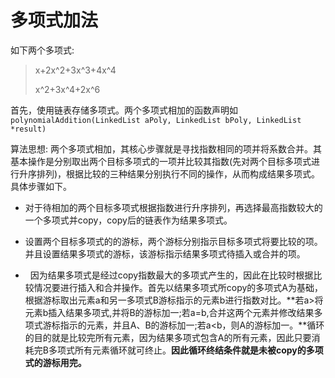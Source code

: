 # 多项式加法

如下两个多项式:

> x+2x^2+3x^3+4x^4
> 
> x^2+3x^4+2x^6

首先，使用链表存储多项式。两个多项式相加的函数声明如`polynomialAddition(LinkedList aPoly, LinkedList bPoly, LinkedList *result)`

算法思想:
两个多项式相加，其核心步骤就是寻找指数相同的项并将系数合并。其基本操作是分别取出两个目标多项式的一项并比较其指数(先对两个目标多项式进行升序排列)，根据比较的三种结果分别执行不同的操作，从而构成结果多项式。具体步骤如下。

*   对于待相加的两个目标多项式根据指数进行升序排列，再选择最高指数较大的一个多项式并copy，copy后的链表作为结果多项式。

*   设置两个目标多项式的的游标，两个游标分别指示目标多项式将要比较的项。并且设置结果多项式的游标，该游标指示结果多项式待插入或合并的项。

*   因为结果多项式是经过copy指数最大的多项式产生的，因此在比较时根据比较情况要进行插入和合并操作。首先以结果多项式所copy的多项式A为基础，根据游标取出元素a和另一多项式B游标指示的元素b进行指数对比。**若a&gt;将元素b插入结果多项式,并将B的游标加一;若a=b,合并这两个元素并修改结果多项式游标指示的元素，并且A、B的游标加一;若a&lt;b，则A的游标加一。**循环的目的就是比较完所有元素，因为结果多项式包含A的所有元素，因此只要消耗完B多项式所有元素循环就可终止。**因此循环终结条件就是未被copy的多项式的游标用完。**
